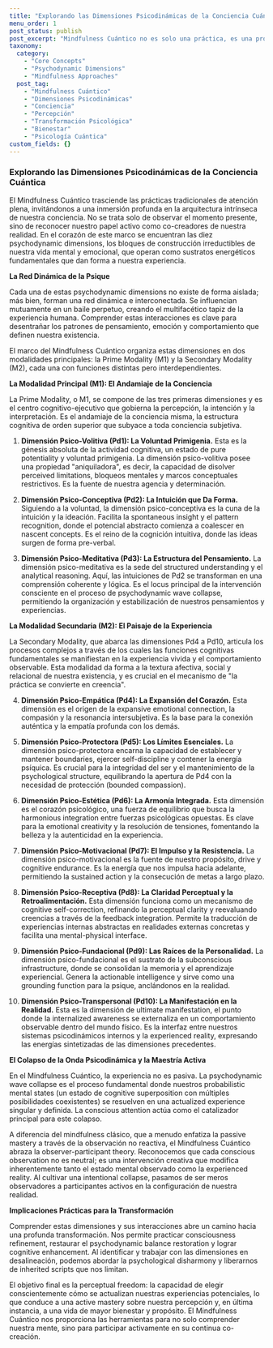 ```yaml
---
title: "Explorando las Dimensiones Psicodinámicas de la Conciencia Cuántica"
menu_order: 1
post_status: publish
post_excerpt: "Mindfulness Cuántico no es solo una práctica, es una profunda inmersión en la arquitectura de la conciencia. Este artículo desvela las diez dimensiones psicodinámicas que forman el tejido de nuestra experiencia, desde la voluntad primigenia hasta la manifestación en la realidad. Aprende cómo la atención consciente puede transformar tu mundo interior y exterior, cultivando una maestría activa sobre tu percepción."
taxonomy:
  category:
    - "Core Concepts"
    - "Psychodynamic Dimensions"
    - "Mindfulness Approaches"
  post_tag:
    - "Mindfulness Cuántico"
    - "Dimensiones Psicodinámicas"
    - "Conciencia"
    - "Percepción"
    - "Transformación Psicológica"
    - "Bienestar"
    - "Psicología Cuántica"
custom_fields: {}
---
```


### Explorando las Dimensiones Psicodinámicas de la Conciencia Cuántica

El Mindfulness Cuántico trasciende las prácticas tradicionales de atención plena, invitándonos a una inmersión profunda en la arquitectura intrínseca de nuestra conciencia. No se trata solo de observar el momento presente, sino de reconocer nuestro papel activo como co-creadores de nuestra realidad. En el corazón de este marco se encuentran las diez psychodynamic dimensions, los bloques de construcción irreductibles de nuestra vida mental y emocional, que operan como sustratos energéticos fundamentales que dan forma a nuestra experiencia.

**La Red Dinámica de la Psique**

Cada una de estas psychodynamic dimensions no existe de forma aislada; más bien, forman una red dinámica e interconectada. Se influencian mutuamente en un baile perpetuo, creando el multifacético tapiz de la experiencia humana. Comprender estas interacciones es clave para desentrañar los patrones de pensamiento, emoción y comportamiento que definen nuestra existencia.

El marco del Mindfulness Cuántico organiza estas dimensiones en dos modalidades principales: la Prime Modality (M1) y la Secondary Modality (M2), cada una con funciones distintas pero interdependientes.

**La Modalidad Principal (M1): El Andamiaje de la Conciencia**

La Prime Modality, o M1, se compone de las tres primeras dimensiones y es el centro cognitivo-ejecutivo que gobierna la percepción, la intención y la interpretación. Es el andamiaje de la conciencia misma, la estructura cognitiva de orden superior que subyace a toda conciencia subjetiva.

1.  **Dimensión Psico-Volitiva (Pd1): La Voluntad Primigenia.** Esta es la génesis absoluta de la actividad cognitiva, un estado de pure potentiality y voluntad primigenia. La dimensión psico-volitiva posee una propiedad "aniquiladora", es decir, la capacidad de disolver perceived limitations, bloqueos mentales y marcos conceptuales restrictivos. Es la fuente de nuestra agencia y determinación.

2.  **Dimensión Psico-Conceptiva (Pd2): La Intuición que Da Forma.** Siguiendo a la voluntad, la dimensión psico-conceptiva es la cuna de la intuición y la ideación. Facilita la spontaneous insight y el pattern recognition, donde el potencial abstracto comienza a coalescer en nascent concepts. Es el reino de la cognición intuitiva, donde las ideas surgen de forma pre-verbal.

3.  **Dimensión Psico-Meditativa (Pd3): La Estructura del Pensamiento.** La dimensión psico-meditativa es la sede del structured understanding y el analytical reasoning. Aquí, las intuiciones de Pd2 se transforman en una comprensión coherente y lógica. Es el locus principal de la intervención consciente en el proceso de psychodynamic wave collapse, permitiendo la organización y estabilización de nuestros pensamientos y experiencias.

**La Modalidad Secundaria (M2): El Paisaje de la Experiencia**

La Secondary Modality, que abarca las dimensiones Pd4 a Pd10, articula los procesos complejos a través de los cuales las funciones cognitivas fundamentales se manifiestan en la experiencia vivida y el comportamiento observable. Esta modalidad da forma a la textura afectiva, social y relacional de nuestra existencia, y es crucial en el mecanismo de "la práctica se convierte en creencia".

4.  **Dimensión Psico-Empática (Pd4): La Expansión del Corazón.** Esta dimensión es el origen de la expansive emotional connection, la compasión y la resonancia intersubjetiva. Es la base para la conexión auténtica y la empatía profunda con los demás.

5.  **Dimensión Psico-Protectora (Pd5): Los Límites Esenciales.** La dimensión psico-protectora encarna la capacidad de establecer y mantener boundaries, ejercer self-discipline y contener la energía psíquica. Es crucial para la integridad del ser y el mantenimiento de la psychological structure, equilibrando la apertura de Pd4 con la necesidad de protección (bounded compassion).

6.  **Dimensión Psico-Estética (Pd6): La Armonía Integrada.** Esta dimensión es el corazón psicológico, una fuerza de equilibrio que busca la harmonious integration entre fuerzas psicológicas opuestas. Es clave para la emotional creativity y la resolución de tensiones, fomentando la belleza y la autenticidad en la experiencia.

7.  **Dimensión Psico-Motivacional (Pd7): El Impulso y la Resistencia.** La dimensión psico-motivacional es la fuente de nuestro propósito, drive y cognitive endurance. Es la energía que nos impulsa hacia adelante, permitiendo la sustained action y la consecución de metas a largo plazo.

8.  **Dimensión Psico-Receptiva (Pd8): La Claridad Perceptual y la Retroalimentación.** Esta dimensión funciona como un mecanismo de cognitive self-correction, refinando la perceptual clarity y reevaluando creencias a través de la feedback integration. Permite la traducción de experiencias internas abstractas en realidades externas concretas y facilita una mental-physical interface.

9.  **Dimensión Psico-Fundacional (Pd9): Las Raíces de la Personalidad.** La dimensión psico-fundacional es el sustrato de la subconscious infrastructure, donde se consolidan la memoria y el aprendizaje experiencial. Genera la actionable intelligence y sirve como una grounding function para la psique, anclándonos en la realidad.

10. **Dimensión Psico-Transpersonal (Pd10): La Manifestación en la Realidad.** Esta es la dimensión de ultimate manifestation, el punto donde la internalized awareness se externaliza en un comportamiento observable dentro del mundo físico. Es la interfaz entre nuestros sistemas psicodinámicos internos y la experienced reality, expresando las energías sintetizadas de las dimensiones precedentes.

**El Colapso de la Onda Psicodinámica y la Maestría Activa**

En el Mindfulness Cuántico, la experiencia no es pasiva. La psychodynamic wave collapse es el proceso fundamental donde nuestros probabilistic mental states (un estado de cognitive superposition con múltiples posibilidades coexistentes) se resuelven en una actualized experience singular y definida. La conscious attention actúa como el catalizador principal para este colapso.

A diferencia del mindfulness clásico, que a menudo enfatiza la passive mastery a través de la observación no reactiva, el Mindfulness Cuántico abraza la observer-participant theory. Reconocemos que cada conscious observation no es neutral; es una intervención creativa que modifica inherentemente tanto el estado mental observado como la experienced reality. Al cultivar una intentional collapse, pasamos de ser meros observadores a participantes activos en la configuración de nuestra realidad.

**Implicaciones Prácticas para la Transformación**

Comprender estas dimensiones y sus interacciones abre un camino hacia una profunda transformación. Nos permite practicar consciousness refinement, restaurar el psychodynamic balance restoration y lograr cognitive enhancement. Al identificar y trabajar con las dimensiones en desalineación, podemos abordar la psychological disharmony y liberarnos de inherited scripts que nos limitan.

El objetivo final es la perceptual freedom: la capacidad de elegir conscientemente cómo se actualizan nuestras experiencias potenciales, lo que conduce a una active mastery sobre nuestra percepción y, en última instancia, a una vida de mayor bienestar y propósito. El Mindfulness Cuántico nos proporciona las herramientas para no solo comprender nuestra mente, sino para participar activamente en su continua co-creación.